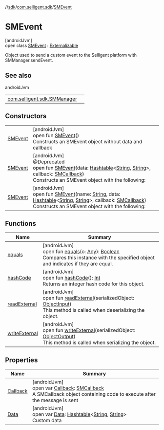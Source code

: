 //[sdk](../../../index.md)/[com.selligent.sdk](../index.md)/[SMEvent](index.md)

# SMEvent

[androidJvm]\
open class [SMEvent](index.md) : [Externalizable](https://developer.android.com/reference/kotlin/java/io/Externalizable.html)

Object used to send a custom event to the Selligent platform with SMManager.sendEvent.

## See also

androidJvm

| | |
|---|---|
| [com.selligent.sdk.SMManager](../-s-m-manager/send-s-m-event.md) |  |

## Constructors

| | |
|---|---|
| [SMEvent](-s-m-event.md) | [androidJvm]<br>open fun [SMEvent](-s-m-event.md)()<br>Constructs an SMEvent object without data and callback |
| [SMEvent](-s-m-event.md) | [androidJvm]<br>@[Deprecated](https://developer.android.com/reference/kotlin/java/lang/Deprecated.html)<br>~~open~~ ~~fun~~ [~~SMEvent~~](-s-m-event.md)~~(~~data: [Hashtable](https://developer.android.com/reference/kotlin/java/util/Hashtable.html)&lt;[String](https://developer.android.com/reference/kotlin/java/lang/String.html), [String](https://developer.android.com/reference/kotlin/java/lang/String.html)&gt;, callback: [SMCallback](../-s-m-callback/index.md)~~)~~<br>Constructs an SMEvent object with the following: |
| [SMEvent](-s-m-event.md) | [androidJvm]<br>open fun [SMEvent](-s-m-event.md)(name: [String](https://developer.android.com/reference/kotlin/java/lang/String.html), data: [Hashtable](https://developer.android.com/reference/kotlin/java/util/Hashtable.html)&lt;[String](https://developer.android.com/reference/kotlin/java/lang/String.html), [String](https://developer.android.com/reference/kotlin/java/lang/String.html)&gt;, callback: [SMCallback](../-s-m-callback/index.md))<br>Constructs an SMEvent object with the following: |

## Functions

| Name | Summary |
|---|---|
| [equals](equals.md) | [androidJvm]<br>open fun [equals](equals.md)(o: [Any](https://kotlinlang.org/api/latest/jvm/stdlib/kotlin/-any/index.html)): [Boolean](https://kotlinlang.org/api/latest/jvm/stdlib/kotlin/-boolean/index.html)<br>Compares this instance with the specified object and indicates if they are equal. |
| [hashCode](hash-code.md) | [androidJvm]<br>open fun [hashCode](hash-code.md)(): [Int](https://kotlinlang.org/api/latest/jvm/stdlib/kotlin/-int/index.html)<br>Returns an integer hash code for this object. |
| [readExternal](read-external.md) | [androidJvm]<br>open fun [readExternal](read-external.md)(serializedObject: [ObjectInput](https://developer.android.com/reference/kotlin/java/io/ObjectInput.html))<br>This method is called when deserializing the object. |
| [writeExternal](write-external.md) | [androidJvm]<br>open fun [writeExternal](write-external.md)(serializedObject: [ObjectOutput](https://developer.android.com/reference/kotlin/java/io/ObjectOutput.html))<br>This method is called when serializing the object. |

## Properties

| Name | Summary |
|---|---|
| [Callback](-callback.md) | [androidJvm]<br>open var [Callback](-callback.md): [SMCallback](../-s-m-callback/index.md)<br>A SMCallback object containing code to execute after the message is sent |
| [Data](-data.md) | [androidJvm]<br>open var [Data](-data.md): [Hashtable](https://developer.android.com/reference/kotlin/java/util/Hashtable.html)&lt;[String](https://developer.android.com/reference/kotlin/java/lang/String.html), [String](https://developer.android.com/reference/kotlin/java/lang/String.html)&gt;<br>Custom data |
